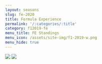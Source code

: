 ```yaml
---
layout: seasons
slug: fe-2020
title: Formula Experience
permalink: '/:categories/:title'
category: f12019-fe
menu_title: FE Standings
menu_icon: /assets/site-img/f1-2019-w.png
menu_hide: true
---
```


![](/f12019/special-events/fe-2020/drivers.jpg)
![](/f12019/special-events/fe-2020/constr.jpg)
